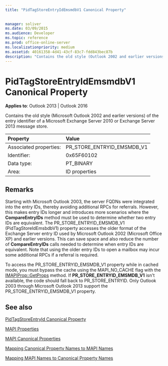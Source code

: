 ```yaml
---
title: "PidTagStoreEntryIdEmsmdbV1 Canonical Property"
 
 
manager: soliver
ms.date: 03/09/2015
ms.audience: Developer
ms.topic: reference
ms.prod: office-online-server
ms.localizationpriority: medium
ms.assetid: 40161358-4d41-43cf-83c7-fdd843bec87b
description: "Contains the old style (Outlook 2002 and earlier versions) of the entry identifier of a Microsoft Exchange Server 2010 or Exchange Server 2013 message store."
---
```


# PidTagStoreEntryIdEmsmdbV1 Canonical Property

  
  
**Applies to**: Outlook 2013 | Outlook 2016 
  
Contains the old style (Microsoft Outlook 2002 and earlier versions) of the entry identifier of a Microsoft Exchange Server 2010 or Exchange Server 2013 message store.
  
|Property |Value |
|:-----|:-----|
|Associated properties:  <br/> |PR_STORE_ENTRYID_EMSMDB_V1  <br/> |
|Identifier:  <br/> |0x65F60102  <br/> |
|Data type:  <br/> |PT_BINARY  <br/> |
|Area:  <br/> |ID properties  <br/> |
   
## Remarks

Starting with Microsoft Outlook 2003, the server FQDNs were integrated into the entry IDs, thereby avoiding additional RPCs for referrals. However, this makes entry IDs longer and introduces more scenarios where the **CompareEntryIDs** method must be used to determine whether two entry IDs are equivalent. The PR_STORE_ENTRYID_EMSMDB_V1 (PidTagStoreIdEmsbdbV1) property accesses the older format of the Exchange Server entry ID used by Microsoft Outlook 2002 (Microsoft Office XP) and earlier versions. This can save space and also reduce the number of **CompareEntryIDs** calls needed to determine when entry IDs are equivalent. Note that using the older entry IDs to open a mailbox may incur some additional RPCs if a referral is required. 
  
To access the PR_STORE_ENTRYID_EMSMDB_V1 property while in cached mode, you must bypass the cache using the MAPI_NO_CACHE flag with the [IMAPIProp::GetProps](imapiprop-getprops.md) method. If **PR_STORE_ENTRYID_EMSMDB_V1** isn't available, the code should fall back to PR_STORE_ENTRYID. Only Outlook 2003 through Microsoft Outlook 2013 support the PR_STORE_ENTRYID_EMSMDB_V1 property. 
  
## See also



[PidTagStoreEntryId Canonical Property](pidtagstoreentryid-canonical-property.md)


[MAPI Properties](mapi-properties.md)
  
[MAPI Canonical Properties](mapi-canonical-properties.md)
  
[Mapping Canonical Property Names to MAPI Names](mapping-canonical-property-names-to-mapi-names.md)
  
[Mapping MAPI Names to Canonical Property Names](mapping-mapi-names-to-canonical-property-names.md)

